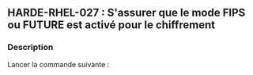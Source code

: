 ## HARDE-RHEL-027 : S'assurer que le mode FIPS ou FUTURE est activé pour le chiffrement

### Description

Lancer la commande suivante :

